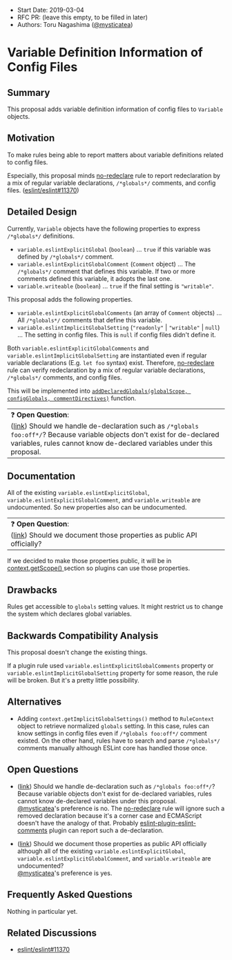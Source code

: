 - Start Date: 2019-03-04
- RFC PR: (leave this empty, to be filled in later)
- Authors: Toru Nagashima ([@mysticatea])

# Variable Definition Information of Config Files

## Summary

This proposal adds variable definition information of config files to `Variable` objects.

## Motivation

To make rules being able to report matters about variable definitions related to config files.

Especially, this proposal minds [no-redeclare] rule to report redeclaration by a mix of regular variable declarations, `/*globals*/` comments, and config files. ([eslint/eslint#11370])

## Detailed Design

Currently, `Variable` objects have the following properties to express `/*globals*/` definitions.

- `variable.eslintExplicitGlobal` (`boolean`) ... `true` if this variable was defined by `/*globals*/` comment.
- `variable.eslintExplicitGlobalComment` (`Comment` object) ... The `/*globals*/` comment that defines this variable. If two or more comments defined this variable, it adopts the last one.
- `variable.writeable` (`boolean`) ... `true` if the final setting is `"writable"`.

This proposal adds the following properties.

- `variable.eslintExplicitGlobalComments` (an array of `Comment` objects) ... All `/*globals*/` comments that define this variable.
- `variable.eslintImplicitGlobalSetting` (`"readonly"` | `"writable"` | `null`) ... The setting in config files. This is `null` if config files didn't define it.

Both `variable.eslintExplicitGlobalComments` and `variable.eslintImplicitGlobalSetting` are instantiated even if regular variable declarations (E.g. `let foo` syntax) exist. Therefore, [no-redeclare] rule can verify redeclaration by a mix of regular variable declarations, `/*globals*/` comments, and config files.

This will be implemented into [`addDeclaredGlobals(globalScope, configGlobals, commentDirectives)`][lib/linter.js#L73-L131] function.

<table><td>
<a id="question1">❓</a> <b>Open Question</b>:<br>
(<a href="question1a">link</a>) Should we handle de-declaration such as <code>/*globals foo:off*/</code>? Because variable objects don't exist for de-declared variables, rules cannot know de-declared variables under this proposal.
</td></table>

## Documentation

All of the existing `variable.eslintExplicitGlobal`, `variable.eslintExplicitGlobalComment`, and `variable.writeable` are undocumented. So new properties also can be undocumented.

<table><td>
<a id="question2">❓</a> <b>Open Question</b>:<br>
(<a href="question2a">link</a>) Should we document those properties as public API officially?
</td></table>

If we decided to make those properties public, it will be in [context.getScope()
](https://eslint.org/docs/developer-guide/working-with-rules#contextgetscope) section so plugins can use those properties.

## Drawbacks

Rules get accessible to `globals` setting values. It might restrict us to change the system which declares global variables.

## Backwards Compatibility Analysis

This proposal doesn't change the existing things.

If a plugin rule used `variable.eslintExplicitGlobalComments` property or `variable.eslintImplicitGlobalSetting` property for some reason, the rule will be broken. But it's a pretty little possibility.

## Alternatives

- Adding `context.getImplicitGlobalSettings()` method to `RuleContext` object to retrieve normalized `globals` setting. In this case, rules can know settings in config files even if `/*globals foo:off*/` comment existed. On the other hand, rules have to search and parse `/*globals*/` comments manually although ESLint core has handled those once.

## Open Questions

- (<a href="#question1" id="question1a">link</a>) Should we handle de-declaration such as `/*globals foo:off*/`? Because variable objects don't exist for de-declared variables, rules cannot know de-declared variables under this proposal.<br>
  [@mysticatea]'s preference is no. The [no-redeclare] rule will ignore such a removed declaration because it's a corner case and ECMAScript doesn't have the analogy of that. Probably [eslint-plugin-eslint-comments] plugin can report such a de-declaration.

- (<a href="#question2" id="question2a">link</a>) Should we document those properties as public API officially although all of the existing `variable.eslintExplicitGlobal`, `variable.eslintExplicitGlobalComment`, and `variable.writeable` are undocumented?<br>
  [@mysticatea]'s preference is yes.

## Frequently Asked Questions

Nothing in particular yet.

## Related Discussions

- [eslint/eslint#11370]


[@mysticatea]: https://github.com/mysticatea
[eslint/eslint#11370]: https://github.com/eslint/eslint/issues/11370
[lib/linter.js#L73-L131]: https://github.com/eslint/eslint/blob/b00a5e9d8dc6c5f77eb0e4e0c58dfaf12a771d7b/lib/linter.js#L73-L131
[no-redeclare]: https://eslint.org/docs/rules/no-redeclare
[eslint-plugin-eslint-comments]: https://github.com/mysticatea/eslint-plugin-eslint-comments
